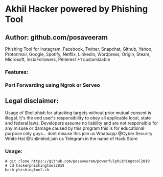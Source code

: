 # Akhil Hacker powered by Phishing Tool
## Author: github.com/posaveeram
Phishing Tool for Instagram, Facebook, Twitter, Snapchat, Github, Yahoo, Protonmail, Google, Spotify, Netflix, Linkedin, Wordpress, Origin, Steam, Microsoft, InstaFollowers, Pinterest +1 customizable
### Features:
### Port Forwarding using Ngrok or Serveo

## Legal disclaimer:

Usage of Shellphish for attacking targets without prior mutual consent is illegal. It's the end user's responsibility to obey all applicable local, state and federal laws. Developers assume no liability and are not responsible for any misuse or damage caused by this program 
this is for educational purpose only guys...
dont misuse this 
join us Whatsapp @Cyber Security White Hat @Unlimited
join us Telegram in the name of Hack Store

### Usage:
```
# git clone https://github.com/posaveeram/powerfulphishingtool2019
# cd hackerphishingtool2019
bash phishingtool.sh
```

